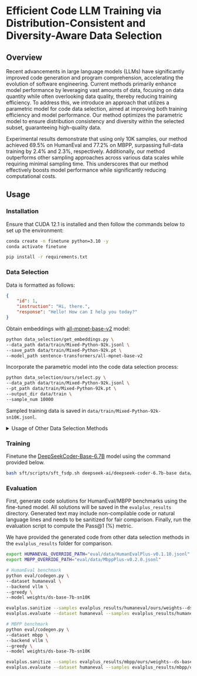 # Efficient Code LLM Training via Distribution-Consistent and Diversity-Aware Data Selection

## Overview

Recent advancements in large language models (LLMs) have significantly improved code generation and program comprehension, accelerating the evolution of software engineering. Current methods primarily enhance model performance by leveraging vast amounts of data, focusing on data quantity while often overlooking data quality, thereby reducing training efficiency. To address this, we introduce an approach that utilizes a parametric model for code data selection, aimed at improving both training efficiency and model performance. Our method optimizes the parametric model to ensure distribution consistency and diversity within the selected subset, guaranteeing high-quality data. 

Experimental results demonstrate that using only 10K samples, our method achieved 69.5\% on HumanEval and 77.2\% on MBPP, surpassing full-data training by 2.4\% and 2.3\%, respectively. Additionally, our method outperforms other sampling approaches across various data scales while requiring minimal sampling time. This underscores that our method effectively boosts model performance while significantly reducing computational costs.

## Usage

### Installation

Ensure that CUDA 12.1 is installed and then follow the commands below to set up the environment:

```bash
conda create -n finetune python=3.10 -y
conda activate finetune

pip install -r requirements.txt
```

### Data Selection

Data is formatted as follows:

```json
{
    "id": 1,
    "instruction": "Hi, there.",
    "response": "Hello! How can I help you today?"
}
```

Obtain embeddings with [all-mpnet-base-v2](https://huggingface.co/sentence-transformers/all-mpnet-base-v2) model:

```bash
python data_selection/get_embeddings.py \
--data_path data/train/Mixed-Python-92k.jsonl \
--save_path data/train/Mixed-Python-92k.pt \
--model_path sentence-transformers/all-mpnet-base-v2
```

Incorporate the parametric model into the code data selection process:

```bash
python data_selection/ours/select.py \
--data_path data/train/Mixed-Python-92k.jsonl \
--pt_path data/train/Mixed-Python-92k.pt \
--output_dir data/train \
--sample_num 10000
```

Sampled training data is saved in `data/train/Mixed-Python-92k-sn10K.jsonl`.

<details>
  <summary>Usage of Other Data Selection Methods</summary>

#### IFD/PPL

Compute IFD/PPL scores and select data accordingly.

```bash
# compute IFD/PPL scores
bash data_selection/scripts/get_ppl_ifd.sh

# select data by IFD scores
python data_selection/ifd/ifd_select.py \
--data_path "data/train/Mixed-Python-92k.jsonl" \
--score_path "data/ppl_ifd/ds-6.7b/mixed_analysis.jsonl" \
--sample_num 10000 \
--output_dir "data/train/ifd"

# select data by PPL scores
python data_selection/ppl/ppl_select.py \
--data_path "data/train/Mixed-Python-92k.jsonl" \
--score_path "data/ppl_ifd/ds-6.7b/mixed_analysis.jsonl" \
--sample_num 10000 \
--output_dir "data/train/ppl"
```

#### DEITA

Calculate the complexity and quality scores and then select data.

```bash
# compute the complexity scores
python data_selection/deita/get_complexity_scores.py \
--data_path data/train/Mixed-Python-92k.jsonl \
--save_path data/deita/mixed_complexity_scores.jsonl \
--model_path hkust-nlp/deita-complexity-scorer

# compute the quality scores
python data_selection/deita/get_quality_scores.py \
--data_path data/train/Mixed-Python-92k.jsonl \
--save_path data/deita/mixed_quality_scores.jsonl \
--model_path hkust-nlp/deita-quality-scorer

python data_selection/deita/get_analysis.py \
--complexity_file data/deita/mixed_complexity_scores.jsonl \
--quality_file data/deita/mixed_quality_scores.jsonl \
--output_file data/deita/mixed_analysis.jsonl

# select data
python data_selection/deita/deita_select.py \
--data_path "data/train/Mixed-Python-92k.jsonl" \
--analysis_path "data/deita/mixed_analysis.jsonl" \
--pt_path "data/train/Mixed-Python-92k.pt" \
--output_dir "data/train/deita" \
--sample_num 10000
```

#### DQ

Partition the dataset into different bins and then select data.

```bash
# partition the dataset into different bins
python data_selection/dq/get_bins.py \
--data_path "data/train/Mixed-Python-92k.jsonl" \
--pt_path "data/train/Mixed-Python-92k.pt" \
--output_dir "data/dq"

# select data
python data_selection/dq/dq_select.py \
--data_path "data/train/Mixed-Python-92k.jsonl" \
--bins_path "data/dq/Mixed-Python-92k_bins10.jsonl" \
--output_dir "data/train/dq" \
--sample_num 10000
```

#### K-Center

Employ K-Center method for data selection.

```bash
python data_selection/kcenter/kcenter_select.py \
--data_path "data/train/Mixed-Python-92k.jsonl" \
--pt_path "data/train/Mixed-Python-92k.pt" \
--output_dir "data/train/kcenter" \
--sample_num 10000
```

#### Random

Select data randomly.

```bash
python data_selection/random/random_select.py \
--data_path "data/train/Mixed-Python-92k.jsonl" \
--output_dir "data/train/random" \
--sample_num 10000
```

</details>

### Training

Finetune the [DeepSeekCoder-Base-6.7B](https://huggingface.co/deepseek-ai/deepseek-coder-6.7b-base) model using the command provided below.

```bash
bash sft/scripts/sft_fsdp.sh deepseek-ai/deepseek-coder-6.7b-base data/train/Mixed-Python-92k-sn10K.jsonl pack 4096 weights/ds-base-7b-sn10K
```

### Evaluation

First, generate code solutions for HumanEval/MBPP benchmarks using the fine-tuned model. All solutions will be saved in the `evalplus_results` directory. Generated text may include non-compilable code or natural language lines and needs to be sanitized for fair comparison. Finally, run the evaluation script to compute the Pass@1 (\%) metric.

We have provided the generated code from other data selection methods in the `evalplus_results` folder for comparison.

```bash
export HUMANEVAL_OVERRIDE_PATH="eval/data/HumanEvalPlus-v0.1.10.jsonl"
export MBPP_OVERRIDE_PATH="eval/data/MbppPlus-v0.2.0.jsonl"

# HumanEval benchmark
python eval/codegen.py \
--dataset humaneval \
--backend vllm \
--greedy \
--model weights/ds-base-7b-sn10K

evalplus.sanitize --samples evalplus_results/humaneval/ours/weights--ds-base-7b-sn10K_vllm_temp0.0.jsonl
evalplus.evaluate --dataset humaneval --samples evalplus_results/humaneval/ours/weights--ds-base-7b-sn10K_vllm_temp0.0-sanitized.jsonl

# MBPP benchmark
python eval/codegen.py \
--dataset mbpp \
--backend vllm \
--greedy \
--model weights/ds-base-7b-sn10K

evalplus.sanitize --samples evalplus_results/mbpp/ours/weights--ds-base-7b-sn10K_vllm_temp0.0.jsonl
evalplus.evaluate --dataset humaneval --samples evalplus_results/mbpp/ours/weights--ds-base-7b-sn10K_vllm_temp0.0-sanitized.jsonl
```
